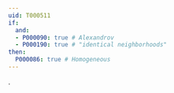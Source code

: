 ```yaml
---
uid: T000511
if:
  and:
  - P000090: true # Alexandrov
  - P000190: true # "identical neighborhoods"
then:
  P000086: true # Homogeneous
---
```


.

